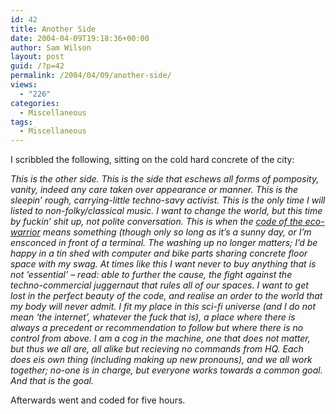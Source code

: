 ```yaml
---
id: 42
title: Another Side
date: 2004-04-09T19:18:36+00:00
author: Sam Wilson
layout: post
guid: /?p=42
permalink: /2004/04/09/another-side/
views:
  - "226"
categories:
  - Miscellaneous
tags:
  - Miscellaneous
---
```

I scribbled the following, sitting on the cold hard concrete of the city:

_This is the other side. This is the side that eschews all forms of pomposity, vanity, indeed any care taken over appearance or manner. This is the sleepin’ rough, carrying-little techno-savy activist. This is the only time I will listed to non-folky/classical music. I want to change the world, but this time by fuckin’ shit up, not polite conversation. This is when the [code of the eco-warrior](http://www.geocities.com/diwigy/abzug.html) means something (though only so long as it’s a sunny day, or I’m ensconced in front of a terminal. The washing up no longer matters; I’d be happy in a tin shed with computer and bike parts sharing concrete floor space with my swag. At times like this I want never to buy anything that is not ‘essential’ &#8211; read: able to further the cause, the fight against the techno-commercial juggernaut that rules all of our spaces. I want to get lost in the perfect beauty of the code, and realise an order to the world that my body will never admit. I fit my place in this sci-fi universe (and I do not mean ‘the internet’, whatever the fuck that is), a place where there is always a precedent or recommendation to follow but where there is no control from above. I am a cog in the machine, one that does not matter, but thus we all are, all alike but recieving no commands from HQ. Each does eis own thing (including making up new pronouns), and we all work together; no-one is in charge, but everyone works towards a common goal. And that is the goal._

Afterwards went and coded for five hours.